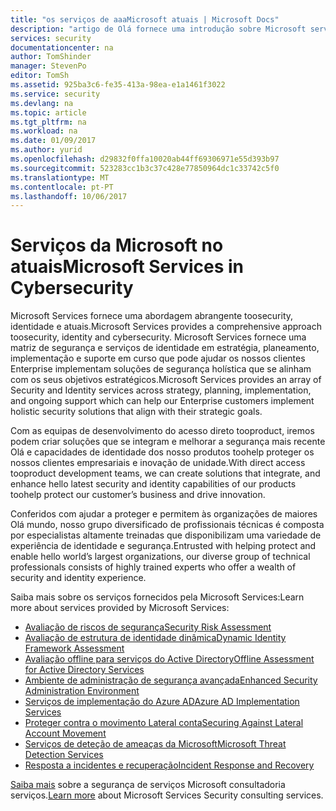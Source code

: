 ```yaml
---
title: "os serviços de aaaMicrosoft atuais | Microsoft Docs"
description: "artigo de Olá fornece uma introdução sobre Microsoft serviços relacionado toocybersecurity e como tooobtain mais informações sobre estes serviços."
services: security
documentationcenter: na
author: TomShinder
manager: StevenPo
editor: TomSh
ms.assetid: 925ba3c6-fe35-413a-98ea-e1a1461f3022
ms.service: security
ms.devlang: na
ms.topic: article
ms.tgt_pltfrm: na
ms.workload: na
ms.date: 01/09/2017
ms.author: yurid
ms.openlocfilehash: d29832f0ffa10020ab44ff69306971e55d393b97
ms.sourcegitcommit: 523283cc1b3c37c428e77850964dc1c33742c5f0
ms.translationtype: MT
ms.contentlocale: pt-PT
ms.lasthandoff: 10/06/2017
---
```

# <a name="microsoft-services-in-cybersecurity"></a><span data-ttu-id="dbcc2-103">Serviços da Microsoft no atuais</span><span class="sxs-lookup"><span data-stu-id="dbcc2-103">Microsoft Services in Cybersecurity</span></span>
<span data-ttu-id="dbcc2-104">Microsoft Services fornece uma abordagem abrangente toosecurity, identidade e atuais.</span><span class="sxs-lookup"><span data-stu-id="dbcc2-104">Microsoft Services provides a comprehensive approach toosecurity, identity and cybersecurity.</span></span> <span data-ttu-id="dbcc2-105">Microsoft Services fornece uma matriz de segurança e serviços de identidade em estratégia, planeamento, implementação e suporte em curso que pode ajudar os nossos clientes Enterprise implementam soluções de segurança holística que se alinham com os seus objetivos estratégicos.</span><span class="sxs-lookup"><span data-stu-id="dbcc2-105">Microsoft Services provides an array of Security and Identity services across strategy, planning, implementation, and ongoing support which can help our Enterprise customers implement holistic security solutions that align with their strategic goals.</span></span>

<span data-ttu-id="dbcc2-106">Com as equipas de desenvolvimento do acesso direto tooproduct, iremos podem criar soluções que se integram e melhorar a segurança mais recente Olá e capacidades de identidade dos nosso produtos toohelp proteger os nossos clientes empresariais e inovação de unidade.</span><span class="sxs-lookup"><span data-stu-id="dbcc2-106">With direct access tooproduct development teams, we can create solutions that integrate, and enhance hello latest security and identity capabilities of our products toohelp protect our customer’s business and drive innovation.</span></span>

<span data-ttu-id="dbcc2-107">Conferidos com ajudar a proteger e permitem às organizações de maiores Olá mundo, nosso grupo diversificado de profissionais técnicas é composta por especialistas altamente treinadas que disponibilizam uma variedade de experiência de identidade e segurança.</span><span class="sxs-lookup"><span data-stu-id="dbcc2-107">Entrusted with helping protect and enable hello world’s largest organizations, our diverse group of technical professionals consists of highly trained experts who offer a wealth of security and identity experience.</span></span>

<span data-ttu-id="dbcc2-108">Saiba mais sobre os serviços fornecidos pela Microsoft Services:</span><span class="sxs-lookup"><span data-stu-id="dbcc2-108">Learn more about services provided by Microsoft Services:</span></span>

* [<span data-ttu-id="dbcc2-109">Avaliação de riscos de segurança</span><span class="sxs-lookup"><span data-stu-id="dbcc2-109">Security Risk Assessment</span></span>](http://download.microsoft.com/download/5/1/6/516F59A7-91EE-4463-8612-C85FD3BEBDC7/microsoft-security-risk-assessment-solution-brief.pdf)
* [<span data-ttu-id="dbcc2-110">Avaliação de estrutura de identidade dinâmica</span><span class="sxs-lookup"><span data-stu-id="dbcc2-110">Dynamic Identity Framework Assessment</span></span>](http://download.microsoft.com/download/0/7/F/07FA8BFC-17D5-4F55-AD4F-3A987A7324AA/dynamic-identity-framework-identity-assessment-datasheet.pdf)
* [<span data-ttu-id="dbcc2-111">Avaliação offline para serviços do Active Directory</span><span class="sxs-lookup"><span data-stu-id="dbcc2-111">Offline Assessment for Active Directory Services</span></span>](http://download.microsoft.com/download/5/1/6/516F59A7-91EE-4463-8612-C85FD3BEBDC7/offline-assessment-for-active-directory-security-datasheet.pdf)
* [<span data-ttu-id="dbcc2-112">Ambiente de administração de segurança avançada</span><span class="sxs-lookup"><span data-stu-id="dbcc2-112">Enhanced Security Administration Environment</span></span>](http://download.microsoft.com/download/5/1/6/516F59A7-91EE-4463-8612-C85FD3BEBDC7/enhanced-security-administrative-environment-solution-brief.pdf)
* [<span data-ttu-id="dbcc2-113">Serviços de implementação do Azure AD</span><span class="sxs-lookup"><span data-stu-id="dbcc2-113">Azure AD Implementation Services</span></span>](http://download.microsoft.com/download/0/7/F/07FA8BFC-17D5-4F55-AD4F-3A987A7324AA/azure-active-directory-implementation-services-solution-brief.pdf)
* [<span data-ttu-id="dbcc2-114">Proteger contra o movimento Lateral conta</span><span class="sxs-lookup"><span data-stu-id="dbcc2-114">Securing Against Lateral Account Movement</span></span>](http://download.microsoft.com/download/5/1/6/516F59A7-91EE-4463-8612-C85FD3BEBDC7/pop-securing-lateral-account-movement.pdf)
* [<span data-ttu-id="dbcc2-115">Serviços de deteção de ameaças da Microsoft</span><span class="sxs-lookup"><span data-stu-id="dbcc2-115">Microsoft Threat Detection Services</span></span>](http://download.microsoft.com/download/5/1/6/516F59A7-91EE-4463-8612-C85FD3BEBDC7/microsoft-threat-detection-services-solution-brief.pdf)
* [<span data-ttu-id="dbcc2-116">Resposta a incidentes e recuperação</span><span class="sxs-lookup"><span data-stu-id="dbcc2-116">Incident Response and Recovery</span></span>](http://download.microsoft.com/download/5/1/6/516F59A7-91EE-4463-8612-C85FD3BEBDC7/microsoft-incident-response-and-recovery-process-brief.pdf)

<span data-ttu-id="dbcc2-117">[Saiba mais](https://aka.ms/cyberserv) sobre a segurança de serviços Microsoft consultadoria serviços.</span><span class="sxs-lookup"><span data-stu-id="dbcc2-117">[Learn more](https://aka.ms/cyberserv) about Microsoft Services Security consulting services.</span></span>

